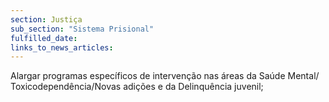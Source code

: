```yaml
---
section: Justiça
sub_section: "Sistema Prisional"
fulfilled_date:
links_to_news_articles:
---
```


Alargar programas específicos de intervenção nas áreas da Saúde Mental/ Toxicodependência/Novas adições e da Delinquência juvenil;